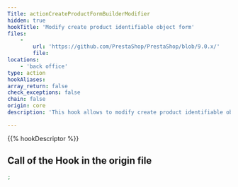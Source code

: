 ```yaml
---
Title: actionCreateProductFormBuilderModifier
hidden: true
hookTitle: 'Modify create product identifiable object form'
files:
    -
        url: 'https://github.com/PrestaShop/PrestaShop/blob/9.0.x/'
        file: 
locations:
    - 'back office'
type: action
hookAliases: 
array_return: false
check_exceptions: false
chain: false
origin: core
description: 'This hook allows to modify create product identifiable object forms content by modifying form builder data or FormBuilder itself'

---
```


{{% hookDescriptor %}}

## Call of the Hook in the origin file

```php
;
```
